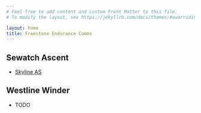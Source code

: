 ```yaml
---
# Feel free to add content and custom Front Matter to this file.
# To modify the layout, see https://jekyllrb.com/docs/themes/#overriding-theme-defaults

layout: home
title: Freestone Endurance Comms
---
```


## Sewatch Ascent

- [Skyline AS](/manuals/sewatch/skyline)

## Westline Winder

- TODO
